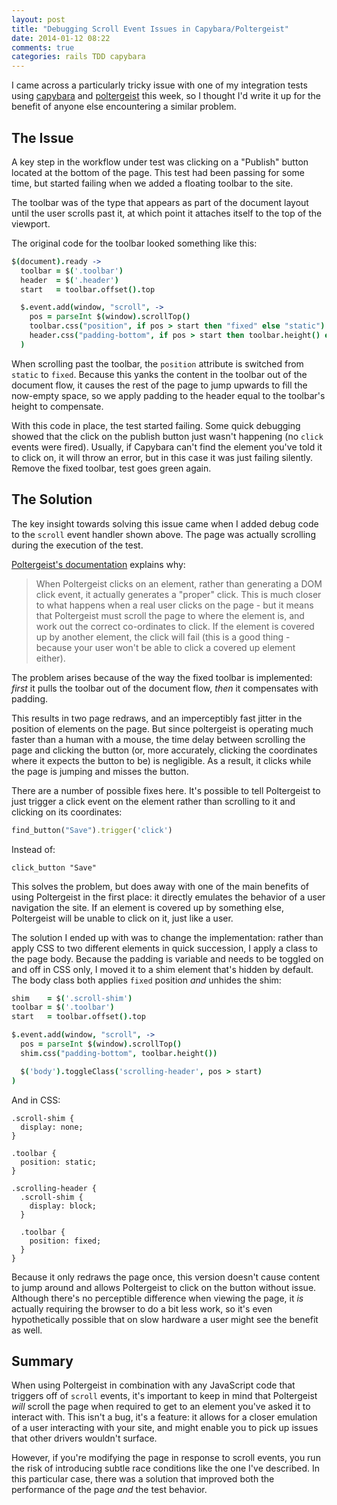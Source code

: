 ```yaml
---
layout: post
title: "Debugging Scroll Event Issues in Capybara/Poltergeist"
date: 2014-01-12 08:22
comments: true
categories: rails TDD capybara
---
```


I came across a particularly tricky issue with one of my integration tests using [capybara](https://github.com/jnicklas/capybara) and [poltergeist](https://github.com/jonleighton/poltergeist) this week, so I thought I'd write it up for the benefit of anyone else encountering a similar problem.

The Issue
---------

A key step in the workflow under test was clicking on a "Publish" button located at the bottom of the page. This test had been passing for some time, but started failing when we added a floating toolbar to the site.

The toolbar was of the type that appears as part of the document layout until the user scrolls past it, at which point it attaches itself to the top of the viewport.

The original code for the toolbar looked something like this:

``` coffeescript
$(document).ready ->
  toolbar = $('.toolbar')
  header  = $('.header')
  start   = toolbar.offset().top

  $.event.add(window, "scroll", ->
    pos = parseInt $(window).scrollTop()
    toolbar.css("position", if pos > start then "fixed" else "static")
    header.css("padding-bottom", if pos > start then toolbar.height() else 0)
  )
```

When scrolling past the toolbar, the `position` attribute is switched from `static` to `fixed`. Because this yanks the content in the toolbar out of the document flow, it causes the rest of the page to jump upwards to fill the now-empty space, so we apply padding to the header equal to the toolbar's height to compensate.

With this code in place, the test started failing. Some quick debugging showed that the click on the publish button just wasn't happening (no `click` events were fired). Usually, if Capybara can't find the element you've told it to click on, it will throw an error, but in this case it was just failing silently. Remove the fixed toolbar, test goes green again.

The Solution
------------

The key insight towards solving this issue came when I added debug code to the `scroll` event handler shown above. The page was actually scrolling during the execution of the test.

[Poltergeist's documentation](https://github.com/jonleighton/poltergeist#mouseeventfailed-errors) explains why:

>When Poltergeist clicks on an element, rather than generating a DOM click event, it actually generates a "proper" click. This is much closer to what happens when a real user clicks on the page - but it means that Poltergeist must scroll the page to where the element is, and work out the correct co-ordinates to click. If the element is covered up by another element, the click will fail (this is a good thing - because your user won't be able to click a covered up element either).

The problem arises because of the way the fixed toolbar is implemented: _first_ it pulls the toolbar out of the document flow, _then_ it compensates with padding.

This results in two page redraws, and an imperceptibly fast jitter in the position of elements on the page. But since poltergeist is operating much faster than a human with a mouse, the time delay between scrolling the page and clicking the button (or, more accurately, clicking the coordinates where it expects the button to be) is negligible. As a result, it clicks while the page is jumping and misses the button.

There are a number of possible fixes here. It's possible to tell Poltergeist to just trigger a click event on the element rather than scrolling to it and clicking on its coordinates:

``` ruby
find_button("Save").trigger('click')
```

Instead of:

```
click_button "Save"
```

This solves the problem, but does away with one of the main benefits of using Poltergeist in the first place: it directly emulates the behavior of a user navigation the site. If an element is covered up by something else, Poltergeist will be unable to click on it, just like a user.

The solution I ended up with was to change the implementation: rather than apply CSS to two different elements in quick succession, I apply a class to the page body. Because the padding is variable and needs to be toggled on and off in CSS only, I moved it to a shim element that's hidden by default. The body class both applies `fixed` position _and_ unhides the shim:

``` coffeescript
shim    = $('.scroll-shim')
toolbar = $('.toolbar')
start   = toolbar.offset().top

$.event.add(window, "scroll", ->
  pos = parseInt $(window).scrollTop()
  shim.css("padding-bottom", toolbar.height())

  $('body').toggleClass('scrolling-header', pos > start)
)
```

And in CSS:

```
.scroll-shim {
  display: none;
}

.toolbar {
  position: static;
}

.scrolling-header {
  .scroll-shim {
    display: block;
  }

  .toolbar {
    position: fixed;
  }
}
```

Because it only redraws the page once, this version doesn't cause content to jump around and allows Poltergeist to click on the button without issue. Although there's no perceptible difference when viewing the page, it _is_ actually requiring the browser to do a bit less work, so it's even hypothetically possible that on slow hardware a user might see the benefit as well.

Summary
-------

When using Poltergeist in combination with any JavaScript code that triggers off of `scroll` events, it's important to keep in mind that Poltergeist _will_ scroll the page when required to get to an element you've asked it to interact with. This isn't a bug, it's a feature: it allows for a closer emulation of a user interacting with your site, and might enable you to pick up issues that other drivers wouldn't surface.

However, if you're modifying the page in response to scroll events, you run the risk of introducing subtle race conditions like the one I've described. In this particular case, there was a solution that improved both the performance of the page _and_ the test behavior.
